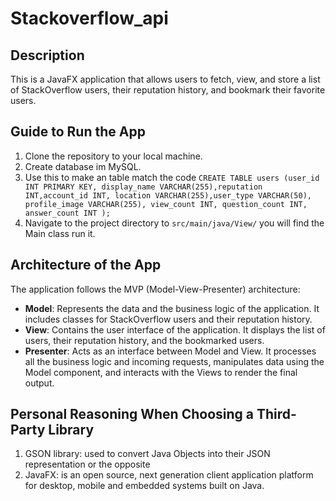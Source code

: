 # Stackoverflow_api
## Description

This is a JavaFX application that allows users to fetch, view, and store a list of StackOverflow users, their reputation history, and bookmark their favorite users.

## Guide to Run the App

1. Clone the repository to your local machine.
2. Create database im MySQL.
3. Use this to make an table match the code 
`CREATE TABLE users (user_id INT PRIMARY KEY, display_name VARCHAR(255),reputation INT,account_id INT,
    location VARCHAR(255),user_type VARCHAR(50), profile_image VARCHAR(255), view_count INT, question_count INT, answer_count INT
);`
4. Navigate to the project directory to `src/main/java/View/` you will find the Main class run it.

## Architecture of the App

The application follows the MVP (Model-View-Presenter) architecture:

- **Model**: Represents the data and the business logic of the application. It includes classes for StackOverflow users and their reputation history.
- **View**: Contains the user interface of the application. It displays the list of users, their reputation history, and the bookmarked users.
- **Presenter**: Acts as an interface between Model and View. It processes all the business logic and incoming requests, manipulates data using the Model component, and interacts with the Views to render the final output.

## Personal Reasoning When Choosing a Third-Party Library
1. GSON library: used to convert Java Objects into their JSON representation or the opposite
2. JavaFX: is an open source, next generation client application platform for desktop, mobile and embedded systems built on Java.


